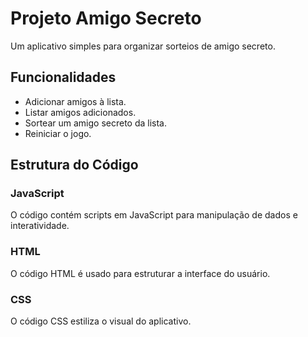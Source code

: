 # Projeto Amigo Secreto

Um aplicativo simples para organizar sorteios de amigo secreto.

## Funcionalidades

- Adicionar amigos à lista.
- Listar amigos adicionados.
- Sortear um amigo secreto da lista.
- Reiniciar o jogo.

## Estrutura do Código

### JavaScript

O código contém scripts em JavaScript para manipulação de dados e interatividade.

### HTML

O código HTML é usado para estruturar a interface do usuário.

### CSS

O código CSS estiliza o visual do aplicativo.
